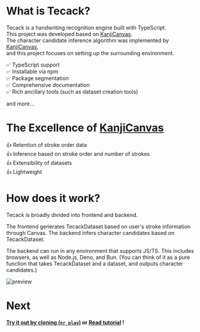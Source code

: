 # What is Tecack?

Tecack is a handwriting recognition engine built with TypeScript.  
This project was developed based on [KanjiCanvas](https://github.com/asdfjkl/kanjicanvas).  
The character candidate inference algorithm was implemented by [KanjiCanvas](https://github.com/asdfjkl/kanjicanvas),  
and this project focuses on setting up the surrounding environment.

✅ TypeScript support  
✅ Installable via npm  
✅ Package segmentation  
✅ Comprehensive documentation  
✅ Rich ancillary tools (such as dataset creation tools)

and more...

# The Excellence of [KanjiCanvas](https://github.com/asdfjkl/kanjicanvas)

👍 Retention of stroke order data  
👍 Inference based on stroke order and number of strokes  
👍 Extensibility of datasets  
👍 Lightweight

# How does it work?

Tecack is broadly divided into frontend and backend.

The frontend generates TecackDataset based on user's stroke information through Canvas.
The backend infers character candidates based on TecackDataset.

The backend can run in any environment that supports JS/TS.
This includes browsers, as well as Node.js, Deno, and Bun.
(You can think of it as a pure function that takes TecackDataset and a dataset, and outputs character candidates.)

![preview](/tecack.gif)

# Next

**[Try it out by cloning (`nr play`)](https://github.com/Ubugeeei/tecack) or [Read tutorial](/introduction/getting-started.md) !**

